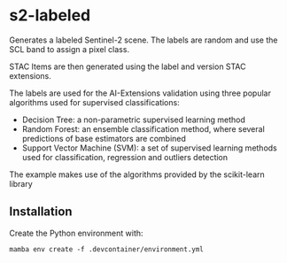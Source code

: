 # s2-labeled

Generates a labeled Sentinel-2 scene. The labels are random and use the SCL band to assign a pixel class.

STAC Items are then generated using the label and version STAC extensions.

The labels are used for the AI-Extensions validation using three popular algorithms used for supervised classifications:

* Decision Tree: a non-parametric supervised learning method
* Random Forest: an ensemble classification method, where several predictions of base estimators are combined
* Support Vector Machine (SVM): a set of supervised learning methods used for classification, regression and outliers detection

The example makes use of the algorithms provided by the scikit-learn library

## Installation

Create the Python environment with:


```
mamba env create -f .devcontainer/environment.yml 
```